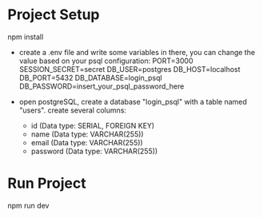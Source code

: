 # Project Setup
npm install

- create a .env file and write some variables in there, you can change the value based on your psql configuration:
  PORT=3000
  SESSION_SECRET=secret
  DB_USER=postgres
  DB_HOST=localhost
  DB_PORT=5432
  DB_DATABASE=login_psql
  DB_PASSWORD=insert_your_psql_password_here

- open postgreSQL, create a database "login_psql" with a table named "users".
  create several columns:
  - id (Data type: SERIAL, FOREIGN KEY)
  - name (Data type: VARCHAR(255))
  - email (Data type: VARCHAR(255))
  - password (Data type: VARCHAR(255))

# Run Project
npm run dev
